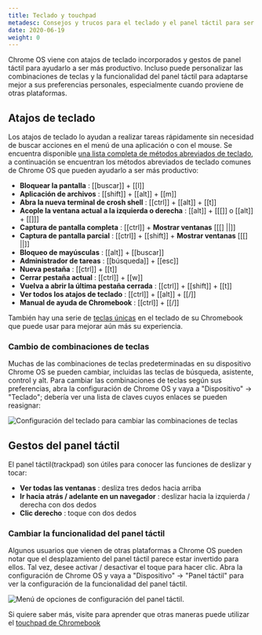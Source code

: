 ```yaml
---
title: Teclado y touchpad
metadesc: Consejos y trucos para el teclado y el panel táctil para ser más productivo en su Chromebook.
date: 2020-06-19
weight: 0
---
```


Chrome OS viene con atajos de teclado incorporados y gestos de panel táctil para ayudarlo a ser más productivo. Incluso puede personalizar las combinaciones de teclas y la funcionalidad del panel táctil para adaptarse mejor a sus preferencias personales, especialmente cuando proviene de otras plataformas.

## Atajos de teclado

Los atajos de teclado lo ayudan a realizar tareas rápidamente sin necesidad de buscar acciones en el menú de una aplicación o con el mouse. Se encuentra disponible [una lista completa de métodos abreviados de teclado](https://support.google.com/chromebook/answer/183101?hl={{locale.code}}), a continuación se encuentran los métodos abreviados de teclado comunes de Chrome OS que pueden ayudarlo a ser más productivo:

- **Bloquear la pantalla** : [[buscar]] + [[l]]
- **Aplicación de archivos** : [[shift]] + [[alt]] + [[m]]
- **Abra la nueva terminal de crosh shell** : [[ctrl]] + [[alt]] + [[t]]
- **Acople la ventana actual a la izquierda o derecha** : [[alt]] + [[[]] o [[alt]] + [[]]]
- **Captura de pantalla completa** : [[ctrl]] + **Mostrar ventanas** [[[] ||]]
- **Captura de pantalla parcial** : [[ctrl]] + [[shift]] + **Mostrar ventanas** [[[] ||]]
- **Bloqueo de mayúsculas** : [[alt]] + [[buscar]]
- **Administrador de tareas** : [[búsqueda]] + [[esc]]
- **Nueva pestaña** : [[ctrl]] + [[t]]
- **Cerrar pestaña actual** : [[ctrl]] + [[w]]
- **Vuelva a abrir la última pestaña cerrada** : [[ctrl]] + [[shift]] + [[t]]
- **Ver todos los atajos de teclado** : [[ctrl]] + [[alt]] + [[/]]
- **Manual de ayuda de Chromebook** : [[ctrl]] + [[/]]

También hay una serie de [teclas únicas](https://support.google.com/chromebook/answer/1047364?hl={{locale.code}}) en el teclado de su Chromebook que puede usar para mejorar aún más su experiencia.

### Cambio de combinaciones de teclas

Muchas de las combinaciones de teclas predeterminadas en su dispositivo Chrome OS se pueden cambiar, incluidas las teclas de búsqueda, asistente, control y alt. Para cambiar las combinaciones de teclas según sus preferencias, abra la configuración de Chrome OS y vaya a "Dispositivo" -> "Teclado"; debería ver una lista de claves cuyos enlaces se pueden reasignar:

![Configuración del teclado para cambiar las combinaciones de teclas](/images/productivity/keyboard-settings.png)

## Gestos del panel táctil

El panel táctil(trackpad) son útiles para conocer las funciones de deslizar y tocar:

- **Ver todas las ventanas** : desliza tres dedos hacia arriba
- **Ir hacia atrás / adelante en un navegador** : deslizar hacia la izquierda / derecha con dos dedos
- **Clic derecho** : toque con dos dedos

### Cambiar la funcionalidad del panel táctil

Algunos usuarios que vienen de otras plataformas a Chrome OS pueden notar que el desplazamiento del panel táctil parece estar invertido para ellos. Tal vez, desee activar / desactivar el toque para hacer clic. Abra la configuración de Chrome OS y vaya a "Dispositivo" -> "Panel táctil" para ver la configuración de la funcionalidad del panel táctil.

![Menú de opciones de configuración del panel táctil.](/images/productivity/touchpad-settings.png)

Si quiere saber más, visite para aprender que otras maneras puede utilizar el [touchpad de Chromebook](https://support.google.com/chromebook/answer/1047367?hl={{locale.code}})
